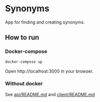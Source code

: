 # Synonyms

App for finding and creating synonyms.

## How to run

### Docker-compose
```bash
docker-compose up
```

Open http://localhost:3000 in your browser.

### Without docker

See [api/README.md](api/README.md) and [client/README.md](client/README.md)
